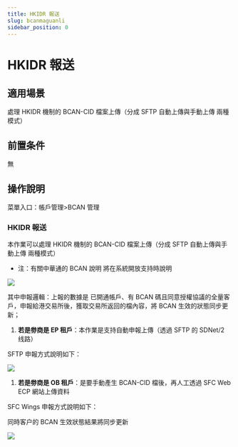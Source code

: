 ```yaml
---
title: HKIDR 報送
slug: bcanmaguanli
sidebar_position: 0
---
```



# HKIDR 報送

## 適用場景

處理 HKIDR 機制的 BCAN-CID 檔案上傳（分成 SFTP 自動上傳與手動上傳 兩種模式）

## 前置条件

無

## 操作說明

菜單入口：帳戶管理&gt;BCAN 管理

### HKIDR 報送

本作業可以處理 HKIDR 機制的 BCAN-CID 檔案上傳（分成 SFTP 自動上傳與手動上傳 兩種模式）

- 注：有關中華通的 BCAN 說明 將在系統開放支持時說明

<img src="/assets/BYcPbsqrgohUafxOwtscJK1enYe.png"/>

其中申報邏輯：上報的數據是 已開通帳戶、有 BCAN 碼且同意授權協議的全量客戶，申報給港交易所後，獲取交易所返回的檔內容，將 BCAN 生效的狀態同步更新；

1. **若是劵商是 ****EP**** 租戶**：本作業是支持自動申報上傳（透過 SFTP 的 SDNet/2 线路）

SFTP 申報方式說明如下：

<img src="/assets/FyiOb1BuPoldCzxSpA9cL40NnBf.png"/>

1. **若是劵商是 OB 租戶**：是要手動產生 BCAN-CID 檔後，再人工透過 SFC Web ECP 網站上傳資料

SFC Wings 申報方式說明如下：

 同時客户的 BCAN 生效狀態結果將同步更新

<img src="/assets/MiV2b5v8doYLUPxRcWlclM9MnOf.png"/>

### 
